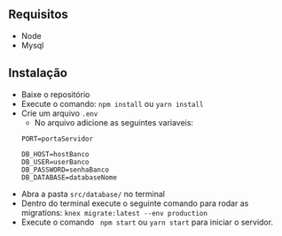 
## Requisitos
- Node
- Mysql

## Instalação
- Baixe o repositório
- Execute o comando: ``` npm install ``` ou ``` yarn install ``` 
- Crie um arquivo ``` .env ```
  - No arquivo adicione as seguintes variaveis:
  ```
  PORT=portaServidor
  
  DB_HOST=hostBanco
  DB_USER=userBanco
  DB_PASSWORD=senhaBanco
  DB_DATABASE=databaseNome
  
  ```
- Abra a pasta ```src/database/``` no terminal
- Dentro do terminal execute o seguinte comando para rodar as migrations: ```knex migrate:latest --env production ```
- Execute o comando ``` npm start``` ou ```yarn start``` para iniciar o servidor.

